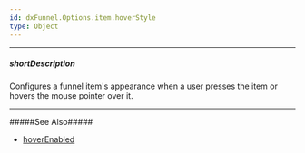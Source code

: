 ```yaml
---
id: dxFunnel.Options.item.hoverStyle
type: Object
---
```

---
##### shortDescription
Configures a funnel item's appearance when a user presses the item or hovers the mouse pointer over it.

---
#####See Also#####
- [hoverEnabled](/api-reference/20%20Data%20Visualization%20Widgets/dxFunnel/1%20Configuration/hoverEnabled.md '/Documentation/ApiReference/Data_Visualization_Widgets/dxFunnel/Configuration/#hoverEnabled')